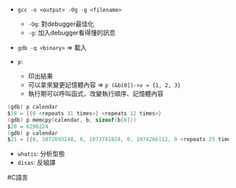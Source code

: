 - `gcc -o <output> -Og -g <filename>`
	- `-Og`: 對debugger最佳化
	- `-g`: 加入debugger看得懂的訊息
- `gdb -q <binary>`  => 載入


- `p`: 
	- 印出結果
	- 可以拿來變更記憶體內容 => `p (&b[0])->v = {1, 2, 3}`
	- 執行期可以呼叫函式，改變執行順序、記憶體內容
```c
(gdb) p calendar
$19 = {{0 <repeats 31 times>} <repeats 12 times>}
(gdb) p memcpy(calendar, b, sizeof(b[0]))
$20 = 6296224
(gdb) p calendar
$21 = {{0, 1072693248, 0, 1073741824, 0, 1074266112, 0 <repeats 25 times>}, {0 <repeats 31 times>} <repeats 11 times>}
```

- `whatis`: 分析型態
- `disas`: 反組譯

#C語言 